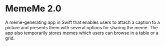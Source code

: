 # MemeMe 2.0

A meme-generating app in Swift that enables users to attach a caption to a picture and presents them with several options for sharing the meme. The app also temporarily stores memes which users can browse in a table or a grid.